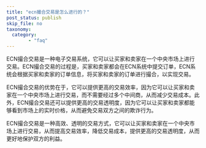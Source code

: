 ```yaml
---
title: "ecn撮合交易是怎么进行的？"
post_status: publish
skip_file: no
taxonomy:
  category:
        - "faq"
---
```


ECN撮合交易是一种电子交易系统，它可以让买家和卖家在一个中央市场上进行交易。ECN撮合交易的过程是，买家和卖家都会在ECN系统中提交订单，ECN系统会根据买家和卖家的订单信息，将买家和卖家的订单进行撮合，以实现交易。

ECN撮合交易的优势在于，它可以提供更高的交易效率，因为它可以让买家和卖家在一个中央市场上进行交易，而不需要经过多个中间商，从而减少交易成本。此外，ECN撮合交易还可以提供更高的交易透明度，因为它可以让买家和卖家都能够看到市场上的实时价格，从而避免交易双方之间的欺诈行为。

ECN撮合交易是一种高效、透明的交易方式，它可以让买家和卖家在一个中央市场上进行交易，从而提高交易效率，降低交易成本，提供更高的交易透明度，从而更好地保护双方的利益。
